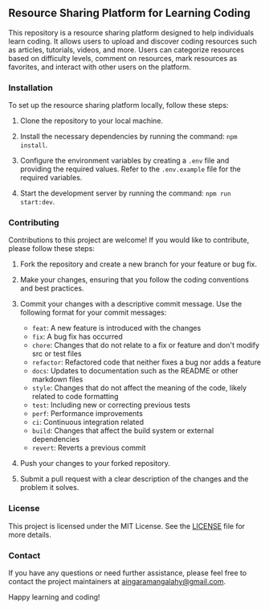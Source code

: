 ## Resource Sharing Platform for Learning Coding

This repository is a resource sharing platform designed to help individuals learn coding. It allows users to upload and discover coding resources such as articles, tutorials, videos, and more. Users can categorize resources based on difficulty levels, comment on resources, mark resources as favorites, and interact with other users on the platform.

### Installation

To set up the resource sharing platform locally, follow these steps:

1. Clone the repository to your local machine.

2. Install the necessary dependencies by running the command: `npm install`.

3. Configure the environment variables by creating a `.env` file and providing the required values. Refer to the `.env.example` file for the required variables.

4. Start the development server by running the command: `npm run start:dev`.

### Contributing

Contributions to this project are welcome! If you would like to contribute, please follow these steps:

1. Fork the repository and create a new branch for your feature or bug fix.

2. Make your changes, ensuring that you follow the coding conventions and best practices.

3. Commit your changes with a descriptive commit message. Use the following format for your commit messages:

   - `feat`: A new feature is introduced with the changes
   - `fix`: A bug fix has occurred
   - `chore`: Changes that do not relate to a fix or feature and don't modify src or test files
   - `refactor`: Refactored code that neither fixes a bug nor adds a feature
   - `docs`: Updates to documentation such as the README or other markdown files
   - `style`: Changes that do not affect the meaning of the code, likely related to code formatting
   - `test`: Including new or correcting previous tests
   - `perf`: Performance improvements
   - `ci`: Continuous integration related
   - `build`: Changes that affect the build system or external dependencies
   - `revert`: Reverts a previous commit

4. Push your changes to your forked repository.

5. Submit a pull request with a clear description of the changes and the problem it solves.

### License

This project is licensed under the MIT License. See the [LICENSE](LICENSE) file for more details.

### Contact

If you have any questions or need further assistance, please feel free to contact the project maintainers at [aingaramangalahy@gmail.com](mailto:aingaramangalahy@gmail.com).

Happy learning and coding!